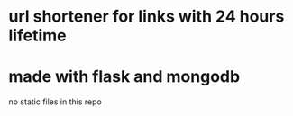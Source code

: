 # url shortener for links with 24 hours lifetime

# made with flask and mongodb

no static files in this repo

